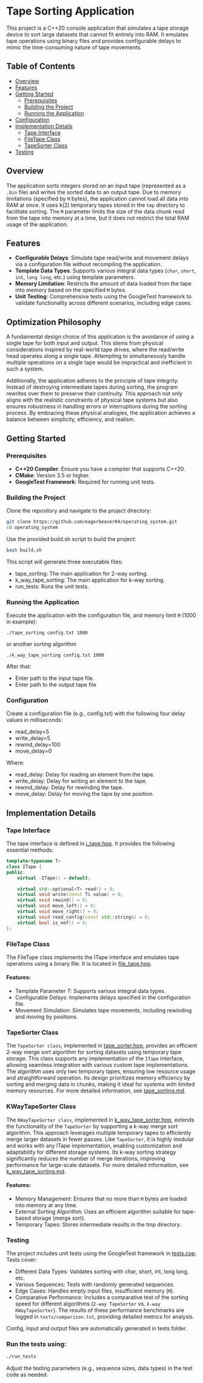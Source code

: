 # Tape Sorting Application

This project is a C++20 console application that simulates a tape storage device to sort large datasets that cannot fit entirely into RAM. It emulates tape operations using binary files and provides configurable delays to mimic the time-consuming nature of tape movements.

## Table of Contents

- [Overview](#overview)
- [Features](#features)
- [Getting Started](#getting-started)
  - [Prerequisites](#prerequisites)
  - [Building the Project](#building-the-project)
  - [Running the Application](#running-the-application)
- [Configuration](#configuration)
- [Implementation Details](#implementation-details)
  - [Tape Interface](#tape-interface)
  - [FileTape Class](#filetape-class)
  - [TapeSorter Class](#tapesorter-class)
- [Testing](#testing)

## Overview

The application sorts integers stored on an input tape (represented as a `.bin` file) and writes the sorted data to an output tape. Due to memory limitations (specified by `M` bytes), the application cannot load all data into RAM at once. It uses k(2) temporary tapes stored in the `tmp` directory to facilitate sorting. The `M` parameter limits the size of the data chunk read from the tape into memory at a time, but it does not restrict the total RAM usage of the application.

## Features

- **Configurable Delays**: Simulate tape read/write and movement delays via a configuration file without recompiling the application.
- **Template Data Types**: Supports various integral data types (`char`, `short`, `int`, `long long`, etc.) using template parameters.
- **Memory Limitation**: Restricts the amount of data loaded from the tape into memory based on the specified `M` bytes.
- **Unit Testing**: Comprehensive tests using the GoogleTest framework to validate functionality across different scenarios, including edge cases.

## Optimization Philosophy
A fundamental design choice of this application is the avoidance of using a single tape for both input and output. This stems from physical considerations inspired by real-world tape drives, where the read/write head operates along a single tape. Attempting to simultaneously handle multiple operations on a single tape would be impractical and inefficient in such a system.

Additionally, the application adheres to the principle of tape integrity. Instead of destroying intermediate tapes during sorting, the program rewrites over them to preserve their continuity. This approach not only aligns with the realistic constraints of physical tape systems but also ensures robustness in handling errors or interruptions during the sorting process. By embracing these physical analogies, the application achieves a balance between simplicity, efficiency, and realism.

## Getting Started

### Prerequisites

- **C++20 Compiler**: Ensure you have a compiler that supports C++20.
- **CMake**: Version 3.5 or higher.
- **GoogleTest Framework**: Required for running unit tests.

### Building the Project

Clone the repository and navigate to the project directory:

```bash
git clone https://github.com/eagerbeaver04/operating_system.git
cd operating_system
```

Use the provided build.sh script to build the project:

```bash
bash build.sh
```

This script will generate three executable files:

 - tape_sorting: The main application for 2-way sorting.
 - k_way_tape_sorting: The main application for k-way sorting.
 - run_tests: Runs the unit tests.

### Running the Application

Execute the application with the configuration file, and memory limit `M` (1000 in example):
```
./tape_sorting config.txt 1000
```
or another sorting algorithm
```
./k_way_tape_sorting config.txt 1000
```
After that:
 - Enter path to the input tape file.
 - Enter path to the output tape file

### Configuration

Create a configuration file (e.g., config.txt) with the following four delay values in milliseconds:
 - read_delay=5
 - write_delay=5
 - rewind_delay=100
 - move_delay=0

Where: 

 - read_delay: Delay for reading an element from the tape.
 - write_delay: Delay for writing an element to the tape.
 - rewind_delay: Delay for rewinding the tape.
 - move_delay: Delay for moving the tape by one position.

## Implementation Details

### Tape Interface
The tape interface is defined in [i_tape.hpp](src/interface/i_tape.hpp). It provides the following essential methods:

```cpp
template<typename T>
class ITape {
public:
    virtual ~ITape() = default;

    virtual std::optional<T> read() = 0;
    virtual void write(const T& value) = 0;
    virtual void rewind() = 0;
    virtual void move_left() = 0;
    virtual void move_right() = 0;
    virtual void read_config(const std::string&) = 0;
    virtual bool is_eof() = 0;
};
```

### FileTape Class
The FileTape class implements the ITape interface and emulates tape operations using a binary file. It is located in [file_tape.hpp](src/tape/file_tape.hpp).

#### Features:

 - Template Parameter T: Supports various integral data types.
 - Configurable Delays: Implements delays specified in the configuration file.
 - Movement Simulation: Simulates tape movements, including rewinding and moving by positions.

### TapeSorter Class
The `TapeSorter class`, implemented in [tape_sorter.hpp](src/tape/tape_sorter.hpp), provides an efficient 2-way merge sort algorithm for sorting datasets using temporary tape storage. This class supports any implementation of the `ITape` interface, allowing seamless integration with various custom tape implementations. The algorithm uses only two temporary tapes, ensuring low resource usage and straightforward operation. Its design prioritizes memory efficiency by sorting and merging data in chunks, making it ideal for systems with limited memory resources. For more detailed information, see [tape_sorting.md](docs/tape_sorting.md).

### KWayTapeSorter Class
The `KWayTapeSorter class`, implemented in [k_way_tape_sorter.hpp](src/tape/k_way_tape_sorter.hpp), extends the functionality of the `TapeSorter` by supporting a k-way merge sort algorithm. This approach leverages multiple temporary tapes to efficiently merge larger datasets in fewer passes. Like `TapeSorter`, it is highly modular and works with any ITape implementation, enabling customization and adaptability for different storage systems. Its k-way sorting strategy significantly reduces the number of merge iterations, improving performance for large-scale datasets. For more detailed information, see [k_way_tape_sorting.md](docs/k_way_tape_sorting.md).
#### Features:

 - Memory Management: Ensures that no more than `M` bytes are loaded into memory at any time.
 - External Sorting Algorithm: Uses an efficient algorithm suitable for tape-based storage (merge sort).
 - Temporary Tapes: Stores intermediate results in the tmp directory.


### Testing
The project includes unit tests using the GoogleTest framework in [tests.cpp](tests/tests.cpp). Tests cover:

 - Different Data Types: Validates sorting with char, short, int, long long, etc.
 - Various Sequences: Tests with randomly generated sequences.
 - Edge Cases: Handles empty input files, insufficient memory (`M`).
 - Comparative Performance: Includes a comparative test of the sorting speed for different algorithms (`2-way TapeSorter` vs. `k-way KWayTapeSorter`). The results of these performance benchmarks are logged in `tests/comparison.txt`, providing detailed metrics for analysis.

Config, input and output files are automatically generated in tests folder.
### Run the tests using:

```bash
./run_tests
```

Adjust the testing parameters (e.g., sequence sizes, data types) in the test code as needed.